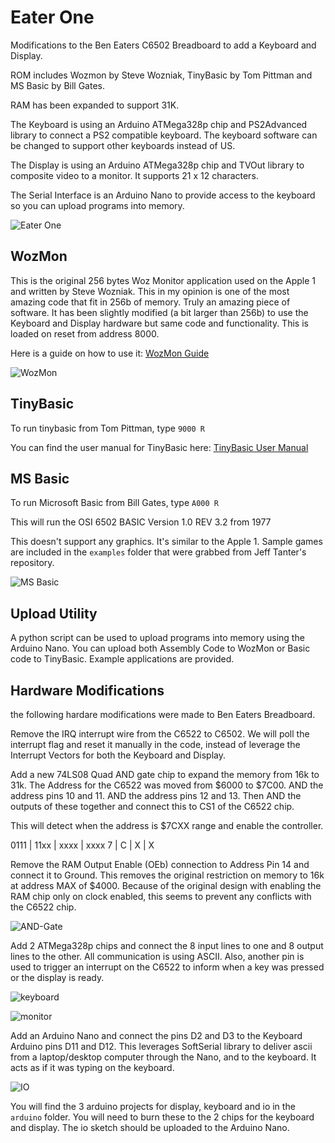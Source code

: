 # Eater One

Modifications to the Ben Eaters C6502 Breadboard to add a Keyboard and Display.

ROM includes Wozmon by Steve Wozniak, TinyBasic by Tom Pittman and MS Basic by Bill Gates.

RAM has been expanded to support 31K.

The Keyboard is using an Arduino ATMega328p chip and PS2Advanced library to connect a PS2 compatible keyboard.  The keyboard software can be changed to support other keyboards instead of US.

The Display is using an Arduino ATMega328p chip and TVOut library to composite video to a monitor.  It supports 21 x 12 characters.

The Serial Interface is an Arduino Nano to provide access to the keyboard so you can upload programs into memory.

![Eater One](/images/eater-one.jpeg)

## WozMon

This is the original 256 bytes Woz Monitor application used on the Apple 1 and written by Steve Wozniak.  This in my opinion is one of the most amazing code that fit in 256b of memory.  Truly an amazing piece of software.  It has been slightly modified (a bit larger than 256b) to use the Keyboard and Display hardware but same code and functionality.  This is loaded on reset from address 8000.

Here is a guide on how to use it: [WozMon Guide](https://www.sbprojects.net/projects/apple1/wozmon.php)

![WozMon](/images/wozmon.jpeg)

## TinyBasic

To run tinybasic from Tom Pittman, type `9000 R`

You can find the user manual for TinyBasic here: [TinyBasic User Manual](http://www.ittybittycomputers.com/IttyBitty/TinyBasic/TBuserMan.htm)

## MS Basic

To run Microsoft Basic from Bill Gates, type `A000 R`

This will run the OSI 6502 BASIC Version 1.0 REV 3.2 from 1977

This doesn't support any graphics.  It's similar to the Apple 1.  Sample games are included in the `examples` folder that were grabbed from Jeff Tanter's repository.

![MS Basic](/images/basic.jpeg)

## Upload Utility

A python script can be used to upload programs into memory using the Arduino Nano.  You can upload both Assembly Code to WozMon or Basic code to TinyBasic.   Example applications are provided.

## Hardware Modifications

the following hardare modifications were made to Ben Eaters Breadboard.

Remove the IRQ interrupt wire from the C6522 to C6502.  We will poll the interrupt flag and reset it manually in the code, instead of leverage the Interrupt Vectors for both the Keyboard and Display.

Add a new 74LS08 Quad AND gate chip to expand the memory from 16k to 31k.  The Address for the C6522 was moved from $6000 to $7C00.  AND the address pins 10 and 11.  AND the address pins 12 and 13.  Then AND the outputs of these together and connect this to CS1 of the C6522 chip.

This will detect when the address is $7CXX range and enable the controller.

0111 | 11xx | xxxx | xxxx
 7   |  C   |  X   |  X

Remove the RAM Output Enable (OEb) connection to Address Pin 14 and connect it to Ground.  This removes the original restriction on memory to 16k at address MAX of $4000.  Because of the original design with enabling the RAM chip only on clock enabled, this seems to prevent any conflicts with the C6522 chip.

![AND-Gate](/images/and-gate.jpeg)

Add 2 ATMega328p chips and connect the 8 input lines to one and 8 output lines to the other.  All communication is using ASCII.  Also, another pin is used to trigger an interrupt on the C6522 to inform when a key was pressed or the display is ready.

![keyboard](/images/keyboard.jpeg)

![monitor](/images/monitor.jpeg)

Add an Arduino Nano and connect the pins D2 and D3 to the Keyboard Arduino pins D11 and D12.  This leverages SoftSerial library to deliver ascii from a laptop/desktop computer through the Nano, and to the keyboard.  It acts as if it was typing on the keyboard.

![IO](/images/io.jpeg)

You will find the 3 arduino projects for display, keyboard and io in the `arduino` folder.  You will need to burn these to the 2 chips for the keyboard and display.  The io sketch should be uploaded to the Arduino Nano.





